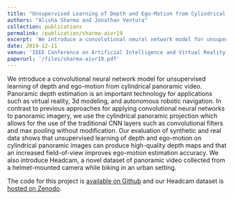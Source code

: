 ```yaml
---
title: "Unsupervised Learning of Depth and Ego-Motion from Cylindrical Panoramic Video"
authors: "Alisha Sharma and Jonathan Ventura"
collection: publications
permalink: /publication/sharma-aivr19
excerpt: 'We introduce a convolutional neural network model for unsupervised learning of depth and ego-motion from cylindrical panoramic video.'
date: 2019-12-11
venue: 'IEEE Conference on Artificial Intelligence and Virtual Reality'
paperurl: '/files/sharma-aivr19.pdf'
---
```

We introduce a convolutional neural network model for unsupervised learning of depth and ego-motion from cylindrical panoramic video. Panoramic depth estimation is an important technology for applications such as virtual reality, 3d modeling, and autonomous robotic navigation. In contrast to previous approaches for applying convolutional neural networks to panoramic imagery, we use the cylindrical panoramic projection which allows for the use of the traditional CNN layers such as convolutional filters and max pooling without modification. Our evaluation of synthetic and real data shows that unsupervised learning of depth and ego-motion on cylindrical panoramic images can produce high-quality depth maps and that an increased field-of-view improves ego-motion estimation accuracy. We also introduce Headcam, a novel dataset of panoramic video collected from a helmet-mounted camera while biking in an urban setting.

The code for this project is [available on Github](https://github.com/jonathanventura/cylindricalsfmlearner) and our Headcam dataset is [hosted on Zenodo](https://zenodo.org/record/3520963).

